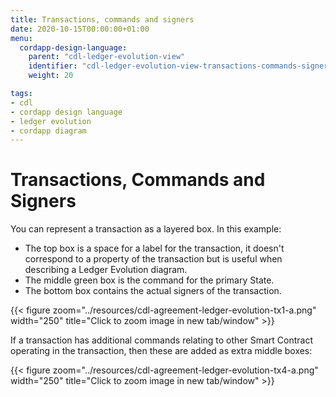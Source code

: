 ```yaml
---
title: Transactions, commands and signers
date: 2020-10-15T00:00:00+01:00
menu:
  cordapp-design-language:
    parent: "cdl-ledger-evolution-view"
    identifier: "cdl-ledger-evolution-view-transactions-commands-signers"
    weight: 20

tags:
- cdl
- cordapp design language
- ledger evolution
- cordapp diagram
---
```


# Transactions, Commands and Signers

You can represent a transaction as a layered box. In this example:

- The top box is a space for a label for the transaction, it doesn't correspond to a property of the transaction but is useful when describing a Ledger Evolution diagram.
- The middle green box is the command for the primary State.
- The bottom box contains the actual signers of the transaction.

{{< figure zoom="../resources/cdl-agreement-ledger-evolution-tx1-a.png" width="250" title="Click to zoom image in new tab/window" >}}


If a transaction has additional commands relating to other Smart Contract operating in the transaction, then these are added as extra middle boxes:

{{< figure zoom="../resources/cdl-agreement-ledger-evolution-tx4-a.png" width="250" title="Click to zoom image in new tab/window" >}}
